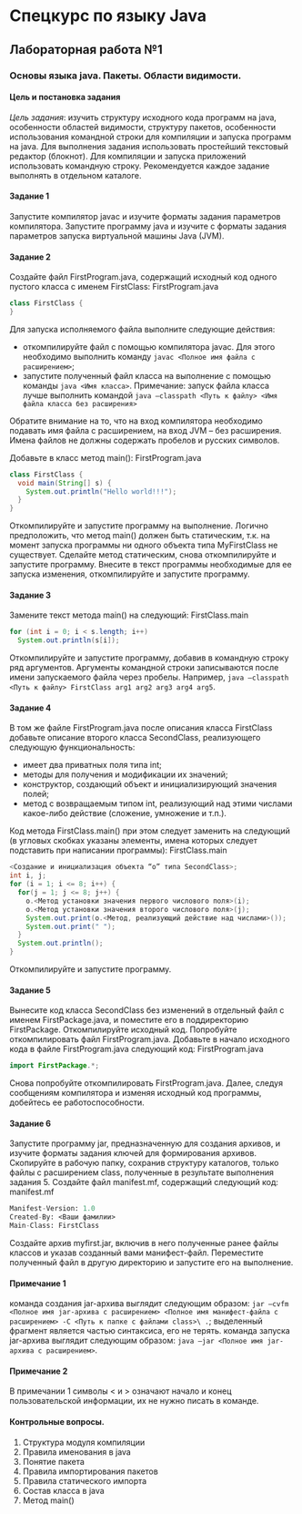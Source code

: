 # Спецкурс по языку Java
## Лабораторная работа №1
### Основы языка java. Пакеты. Области видимости.

#### Цель и постановка задания

*Цель задания*: изучить структуру исходного кода программ на java, особенности областей видимости, структуру пакетов, особенности использования командной строки для компиляции и запуска программ на java.
Для выполнения задания использовать простейший текстовый редактор (блокнот). Для компиляции и запуска приложений использовать командную строку. Рекомендуется каждое задание выполнять в отдельном каталоге.

#### Задание 1
Запустите компилятор javac и изучите форматы задания параметров компилятора.
Запустите программу java и изучите с форматы задания параметров запуска виртуальной машины Java (JVM).

#### Задание 2
Создайте файл FirstProgram.java, содержащий исходный код одного пустого класса с именем FirstClass: FirstProgram.java

```java
class FirstClass {
}
```

Для запуска исполняемого файла выполните следующие действия:
- откомпилируйте файл с помощью компилятора javac. Для этого необходимо выполнить команду `javac <Полное имя файла с расширением>`;
- запустите полученный файл класса на выполнение с помощью команды `java <Имя класса>`. 
Примечание: запуск файла класса лучше выполнить командой 
`java –classpath <Путь к файлу> <Имя файла класса без расширения>`

Обратите внимание на то, что на вход компилятора необходимо подавать имя файла с расширением, на вход JVM – без расширения. Имена файлов не должны содержать пробелов и русских символов.

Добавьте в класс метод main(): FirstProgram.java

```java
class FirstClass {
  void main(String[] s) {
    System.out.println("Hello world!!!");
  }
}
```

Откомпилируйте и запустите программу на выполнение.
Логично предположить, что метод main() должен быть статическим, т.к. на момент запуска программы ни одного объекта типа MyFirstClass не существует. Сделайте метод статическим, снова откомпилируйте и запустите программу.
Внесите в текст программы необходимые для ее запуска изменения, откомпилируйте и запустите программу.

#### Задание 3
Замените текст метода main() на следующий: FirstClass.main

```java
for (int i = 0; i < s.length; i++)
  System.out.println(s[i]);
```

Откомпилируйте и запустите программу, добавив в командную строку ряд аргументов. Аргументы командной строки записываются после имени запускаемого файла через пробелы. Например, `java –classpath <Путь к файлу> FirstClass arg1 arg2 arg3 arg4 arg5`.

#### Задание 4
В том же файле FirstProgram.java после описания класса FirstClass добавьте описание второго класса SecondClass, реализующего следующую функциональность:

- имеет два приватных поля типа int;
- методы для получения и модификации их значений;
- конструктор, создающий объект и инициализирующий значения полей;
- метод с возвращаемым типом int, реализующий над этими числами какое-либо действие (сложение, умножение и т.п.).

Код метода FirstClass.main() при этом следует заменить на следующий (в угловых скобках указаны элементы, имена которых следует подставить при написании программы): FirstClass.main 

```java
<Создание и инициализация объекта “o” типа SecondClass>;
int i, j;
for (i = 1; i <= 8; i++) {
  for(j = 1; j <= 8; j++) {
    o.<Метод установки значения первого числового поля>(i);
    o.<Метод установки значения второго числового поля>(j);
    System.out.print(o.<Метод, реализующий действие над числами>());
    System.out.print(" ");
  }
  System.out.println();
}
```

Откомпилируйте и запустите программу.

#### Задание 5
Вынесите код класса SecondClass без изменений в отдельный файл с именем FirstPackage.java, и поместите его в поддиректорию FirstPackage.
Откомпилируйте исходный код. 
Попробуйте откомпилировать файл FirstProgram.java.
Добавьте в начало исходного кода в файле FirstProgram.java следующий код: FirstProgram.java

```java
import FirstPackage.*;
```

Снова попробуйте откомпилировать FirstProgram.java. Далее, следуя сообщениям компилятора и изменяя исходный код программы, добейтесь ее работоспособности.

#### Задание 6
Запустите программу jar, предназначенную для создания архивов, и  изучите форматы задания ключей для формирования архивов.
Скопируйте в рабочую папку, сохранив структуру каталогов, только файлы с расширением class, полученные в результате выполнения задания 5.
Создайте файл manifest.mf, содержащий следующий код: manifest.mf

```mf
Manifest-Version: 1.0
Created-By: <Ваши фамилии>
Main-Class: FirstClass
```

Создайте архив myfirst.jar, включив в него полученные ранее файлы классов и указав созданный вами манифест-файл. Переместите полученный файл в другую директорию и запустите его на выполнение.

#### Примечание 1
команда создания jar-архива выглядит следующим образом: `jar –cvfm <Полное имя jar-архива с расширением> <Полное имя манифест-файла с расширением> -C <Путь к папке с файлами class>\ .`; выделенный фрагмент является частью синтаксиса, его не терять.
команда запуска jar-архива выглядит следующим образом: `java –jar <Полное имя jar-архива с расширением>`.

#### Примечание 2
В примечании 1 символы < и > означают начало и конец пользовательской информации, их не нужно писать в команде. 

#### Контрольные вопросы.
1. Структура модуля компиляции
2. Правила именования в java
3. Понятие пакета
4. Правила импортирования пакетов
5. Правила статического импорта
6. Состав класса в java
7. Метод main()
